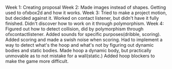 Week 1:
Creating proposal 
Week 2:
Made images instead of shapes. Getting used to ofxbox2d and how it works.
Week 3:
Tried to make a project motion, but decided against it. Worked on contact listener, but didn't have it fully finished. Didn't discover how to
work on it through polymorphism.
Week 4:
Figured out how to detect collision, did by polymorphism through ofxcontactlistener. Added sounds for specific purposes(dribble, scoring).
Added scoring and made a swish noise when scoring. Had to implement a way to detect what's the hoop and what's not by figuring out 
dynamic bodies and static bodies. Made hoop a dynamic body, but practically unmovable as to not mistake for a wall(static.) Added hoop
blockers to make the game more difficult.
